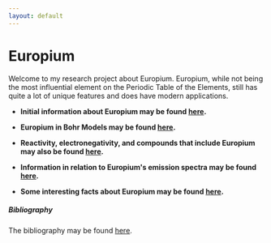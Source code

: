```yaml
---
layout: default
---
```

# Europium

Welcome to my research project about Europium. Europium, while not being the most influential element on the Periodic Table of the Elements, still has quite a lot of unique features and does have modern applications.

* **Initial information about Europium may be found [here](./initial_information.md).** 

* **Europium in Bohr Models may be found [here](./europium_in_bohr_models.md).**

* **Reactivity, electronegativity, and compounds that include Europium may also be found [here](./additional_information.md).**

* **Information in relation to Europium's emission spectra may be found [here](./emission_spectra.md).**

* **Some interesting facts about Europium may be found [here](./interesting_facts.md).**

##### Bibliography

The bibliography may be found [here](./bibliography.md).

